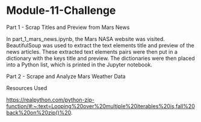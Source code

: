 # Module-11-Challenge
Part 1 - Scrap Titles and Preview from Mars News

In part_1_mars_news.ipynb, the Mars NASA website was visited. BeautifulSoup was used to extract the text elements title and preview of the news articles. These extracted text elements pairs were then put in a dictionary with the keys title and preview. The dictionaries were then placed into a Python list, which is printed in the Jupyter notebook. 

Part 2 - Scrape and Analyze Mars Weather Data


Resources Used

https://realpython.com/python-zip-function/#:~:text=Looping%20over%20multiple%20iterables%20is,fall%20back%20on%20zip()%20.
